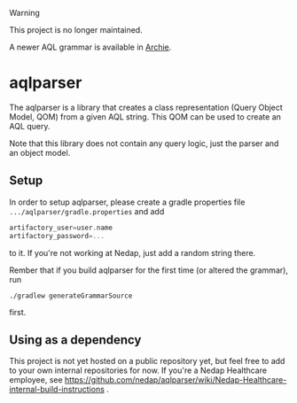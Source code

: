 > [!WARNING]
> This project is no longer maintained.
>
> A newer AQL grammar is available in [Archie](https://github.com/openEHR/archie).

# aqlparser

The aqlparser is a library that creates a class representation (Query Object Model, QOM) from a given AQL string.
This QOM can be used to create an AQL query.

Note that this library does not contain any query logic, just the parser and an object model.

## Setup
In order to setup aqlparser, please create a gradle properties file ```.../aqlparser/gradle.properties``` and add
```gradle
artifactory_user=user.name
artifactory_password=...
```
to it. If you're not working at Nedap, just add a random string there.

 Rember that if you build aqlparser for the first time (or altered the grammar), run
```shell script
./gradlew generateGrammarSource
```
first.

## Using as a dependency

This project is not yet hosted on a public repository yet, but feel free to add to your own internal repositories for now.
 If you're a Nedap Healthcare employee, see https://github.com/nedap/aqlparser/wiki/Nedap-Healthcare-internal-build-instructions . 
